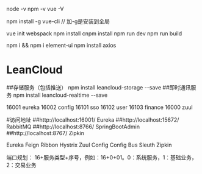 node -v
npm -v
vue -V

npm install -g vue-cli // 加-g是安装到全局

vue init webspack
npm install
cnpm install
npm run dev
npm run build

npm i && npm i element-ui
npm install axios

# LeanCloud
##存储服务（包括推送）
npm install leancloud-storage --save
##即时通讯服务
npm install leancloud-realtime --save

16001 eureka
16002 config
16101 sso
16102 user
16103 finance
16000 zuul


#访问地址
##http://localhost:16001/    Eureka
##http://localhost:15672/   RabbitMQ
##http://localhost:8766/    SpringBootAdmin
##http://localhost:8767/    Zipkin

Eureka
Feign
Ribbon
Hystrix
Zuul
Config
Config Bus
Sleuth
Zipkin

端口规划：
16+服务类型+序号，例如：16+0+01。0：系统服务，1：基础业务，2：交易业务